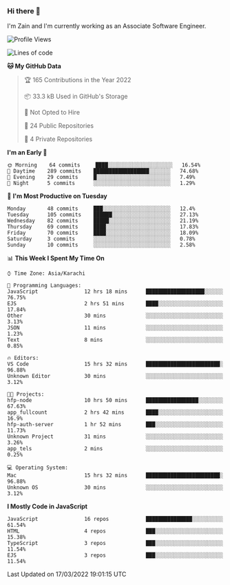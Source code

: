 ### Hi there 👋

I'm Zain and I'm currently working as an Associate Software Engineer.

<!--START_SECTION:waka-->
![Profile Views](http://img.shields.io/badge/Profile%20Views-0-blue)

![Lines of code](https://img.shields.io/badge/From%20Hello%20World%20I%27ve%20Written-3%20Million%20lines%20of%20code-blue)

**🐱 My GitHub Data** 

> 🏆 165 Contributions in the Year 2022
 > 
> 📦 33.3 kB Used in GitHub's Storage 
 > 
> 🚫 Not Opted to Hire
 > 
> 📜 24 Public Repositories 
 > 
> 🔑 4 Private Repositories  
 > 
**I'm an Early 🐤** 

```text
🌞 Morning    64 commits     ████░░░░░░░░░░░░░░░░░░░░░   16.54% 
🌆 Daytime    289 commits    ██████████████████░░░░░░░   74.68% 
🌃 Evening    29 commits     █░░░░░░░░░░░░░░░░░░░░░░░░   7.49% 
🌙 Night      5 commits      ░░░░░░░░░░░░░░░░░░░░░░░░░   1.29%

```
📅 **I'm Most Productive on Tuesday** 

```text
Monday       48 commits     ███░░░░░░░░░░░░░░░░░░░░░░   12.4% 
Tuesday      105 commits    ██████░░░░░░░░░░░░░░░░░░░   27.13% 
Wednesday    82 commits     █████░░░░░░░░░░░░░░░░░░░░   21.19% 
Thursday     69 commits     ████░░░░░░░░░░░░░░░░░░░░░   17.83% 
Friday       70 commits     ████░░░░░░░░░░░░░░░░░░░░░   18.09% 
Saturday     3 commits      ░░░░░░░░░░░░░░░░░░░░░░░░░   0.78% 
Sunday       10 commits     ░░░░░░░░░░░░░░░░░░░░░░░░░   2.58%

```


📊 **This Week I Spent My Time On** 

```text
⌚︎ Time Zone: Asia/Karachi

💬 Programming Languages: 
JavaScript               12 hrs 18 mins      ███████████████████░░░░░░   76.75% 
EJS                      2 hrs 51 mins       ████░░░░░░░░░░░░░░░░░░░░░   17.84% 
Other                    30 mins             ░░░░░░░░░░░░░░░░░░░░░░░░░   3.13% 
JSON                     11 mins             ░░░░░░░░░░░░░░░░░░░░░░░░░   1.23% 
Text                     8 mins              ░░░░░░░░░░░░░░░░░░░░░░░░░   0.85%

🔥 Editors: 
VS Code                  15 hrs 32 mins      ████████████████████████░   96.88% 
Unknown Editor           30 mins             ░░░░░░░░░░░░░░░░░░░░░░░░░   3.12%

🐱‍💻 Projects: 
hfp-node                 10 hrs 50 mins      █████████████████░░░░░░░░   67.63% 
app_fullcount            2 hrs 42 mins       ████░░░░░░░░░░░░░░░░░░░░░   16.9% 
hfp-auth-server          1 hr 52 mins        ███░░░░░░░░░░░░░░░░░░░░░░   11.73% 
Unknown Project          31 mins             ░░░░░░░░░░░░░░░░░░░░░░░░░   3.26% 
app_tels                 2 mins              ░░░░░░░░░░░░░░░░░░░░░░░░░   0.25%

💻 Operating System: 
Mac                      15 hrs 32 mins      ████████████████████████░   96.88% 
Unknown OS               30 mins             ░░░░░░░░░░░░░░░░░░░░░░░░░   3.12%

```

**I Mostly Code in JavaScript** 

```text
JavaScript               16 repos            ███████████████░░░░░░░░░░   61.54% 
HTML                     4 repos             ███░░░░░░░░░░░░░░░░░░░░░░   15.38% 
TypeScript               3 repos             ███░░░░░░░░░░░░░░░░░░░░░░   11.54% 
EJS                      3 repos             ███░░░░░░░░░░░░░░░░░░░░░░   11.54%

```



 Last Updated on 17/03/2022 19:01:15 UTC
<!--END_SECTION:waka-->

<!--
**ZainAmjad68/ZainAmjad68** is a ✨ _special_ ✨ repository because its `README.md` (this file) appears on your GitHub profile.

Here are some ideas to get you started:

- 🔭 I’m currently working on ...
- 🌱 I’m currently learning ...
- 👯 I’m looking to collaborate on ...
- 🤔 I’m looking for help with ...
- 💬 Ask me about ...
- 📫 How to reach me: ...
- 😄 Pronouns: ...
- ⚡ Fun fact: ...
-->
